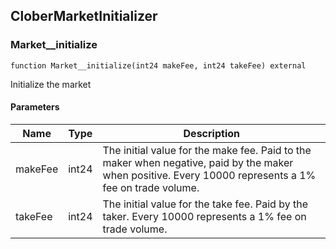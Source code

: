 ## CloberMarketInitializer

### Market__initialize

```solidity
function Market__initialize(int24 makeFee, int24 takeFee) external
```

Initialize the market

#### Parameters

| Name | Type | Description |
| ---- | ---- | ----------- |
| makeFee | int24 | The initial value for the make fee.        Paid to the maker when negative, paid by the maker when positive.        Every 10000 represents a 1% fee on trade volume. |
| takeFee | int24 | The initial value for the take fee.        Paid by the taker. Every 10000 represents a 1% fee on trade volume. |

